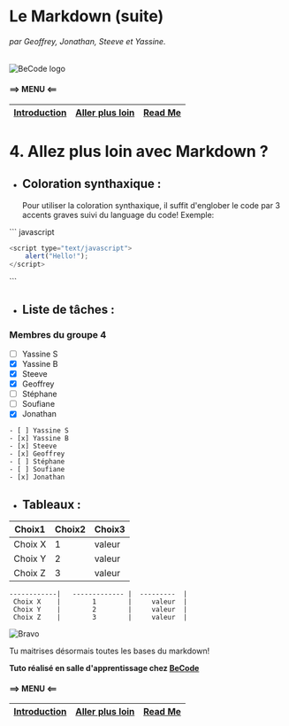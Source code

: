 # Le Markdown  (suite)
###### par Geoffrey, Jonathan, Steeve et Yassine.  
![BeCode logo](https://www.becode.org/register/assets/images/logo_Becode.png)

#### ==> MENU <==  
[Introduction](https://github.com/Steeve1301/exercice-markdown/blob/master/what-is-markdown.md) | [Aller plus loin](https://github.com/Steeve1301/exercice-markdown/blob/master/continue-with-markdown.md) | [Read Me](https://github.com/Steeve1301/exercice-markdown/blob/master/readme.md)  
---------------------- | ---------------------- | ----------------------

 # 4. Allez plus loin avec Markdown ?

* ## Coloration synthaxique :

     Pour utiliser la coloration synthaxique, il suffit d'englober le code par 3 accents graves  suivi du language du code! Exemple:

\`\`\` javascript  
``` javascript
<script type="text/javascript">
    alert("Hello!");
</script>
```
\`\`\` 
* ## Liste de tâches :

### Membres du groupe 4

- [ ] Yassine S
- [x] Yassine B
- [x] Steeve
- [x] Geoffrey
- [ ] Stéphane
- [ ] Soufiane
- [x] Jonathan

```
- [ ] Yassine S
- [x] Yassine B
- [x] Steeve
- [x] Geoffrey
- [ ] Stéphane
- [ ] Soufiane
- [x] Jonathan
```

* ## Tableaux :

 Choix1     |     Choix2      |   Choix3    |
------------|   ------------- |  ---------  |
 Choix X    |        1        |     valeur  |
 Choix Y    |        2        |     valeur  |
 Choix Z    |        3        |     valeur  |

``` Choix1     |     Choix2      |   Choix3    |
------------|   ------------- |  ---------  |
 Choix X    |        1        |     valeur  |
 Choix Y    |        2        |     valeur  |
 Choix Z    |        3        |     valeur  |
 ```


![Bravo](https://media3.giphy.com/media/ytTYwIlbD1FBu/giphy.gif)

Tu maitrises désormais toutes les bases du markdown!

**Tuto réalisé en salle d'apprentissage chez [BeCode](https://www.becode.org/)**

#### ==> MENU <==  
[Introduction](https://github.com/Steeve1301/exercice-markdown/blob/master/what-is-markdown.md) | [Aller plus loin](https://github.com/Steeve1301/exercice-markdown/blob/master/continue-with-markdown.md) | [Read Me](https://github.com/Steeve1301/exercice-markdown/blob/master/readme.md)  
---------------------- | ---------------------- | ----------------------
